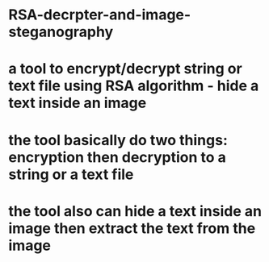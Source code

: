 # RSA-decrpter-and-image-steganography
# a tool to encrypt/decrypt string or text file using RSA algorithm - hide a text inside an image
# the tool basically do two things: encryption then decryption to a string or a text file
# the tool also can hide a text inside an image then extract the text from the image 
